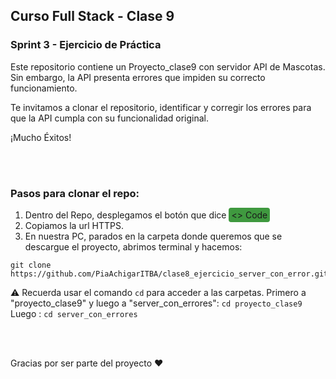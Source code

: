 ## Curso Full Stack - Clase 9
### Sprint 3 - Ejercicio de Práctica
Este repositorio contiene un Proyecto_clase9 con servidor API de Mascotas. Sin embargo, la API presenta errores que impiden su correcto funcionamiento.

Te invitamos a clonar el repositorio, identificar y corregir los errores para que la API cumpla con su funcionalidad original.

¡Mucho Éxitos!

<br/>
<br/>

### Pasos para clonar el repo:

1. Dentro del Repo, desplegamos el botón que dice <span style="background-color: #3f993fff; padding: 3px 4px; border-radius: 4px;"><> Code</span>
2. Copiamos la url HTTPS.
3. En nuestra PC, parados en la carpeta donde queremos que se descargue el proyecto, abrimos terminal y hacemos:

```
git clone https://github.com/PiaAchigarITBA/clase8_ejercicio_server_con_error.git
```

⚠️ Recuerda usar el comando `cd` para acceder a las carpetas. Primero a "proyecto_clase9" y luego a "server_con_errores": `cd proyecto_clase9` 
Luego :  `cd server_con_errores`

<br/>
<br/>

Gracias por ser parte del proyecto ❤️